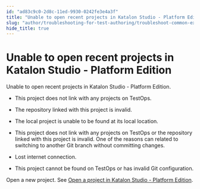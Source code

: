 ```yaml
---
id: "ad83c9c0-2d8c-11ed-9930-0242fe3e4a3f"
title: "Unable to open recent projects in Katalon Studio - Platform Edition"
slug: "author/troubleshooting-for-test-authoring/troubleshoot-common-exceptions/unable-to-open-recent-projects-in-katalon-studio---platform-edition"
hide_title: true
---
```


# <a id="troubleshooting-2074" class="anchor_top_offset"/><a id="ariaid-title1" class="anchor_top_offset"/>Unable to open recent projects in Katalon Studio - Platform Edition

<section xmlns="http://www.w3.org/1999/xhtml" className="section condition"><p className="p">Unable to open recent projects in Katalon Studio - Platform Edition. </p></section> 
<div xmlns="http://www.w3.org/1999/xhtml" className="bodydiv troubleSolution"><section className="section cause"><div className="p"><ul className="ul"><li className="li"><p className="p">This project does not link with any projects on TestOps.</p></li><li className="li"><p className="p">The repository linked with this project is invalid.</p></li><li className="li"><p className="p">The local project is unable to be found at its local location.</p></li><li className="li"><p className="p">This project does not link with any projects on TestOps or the repository linked with this project is invalid. One of the reasons can related to switching to another Git branch without committing changes. </p></li><li className="li"><p className="p">Lost internet connection.</p></li><li className="li"><p className="p">This project cannot be found on TestOps or has invalid Git configuration.</p></li></ul></div></section><section className="section remedy"><div className="li step p"><span className="ph cmd">Open a new project. See <a className="xref" href="/docs/author/manage-projects/manage-test-projects/open-a-test-project-in-katalon-studio---platform-edition#task-8931">Open a project in Katalon Studio - Platform Edition</a>.</span></div></section></div>
